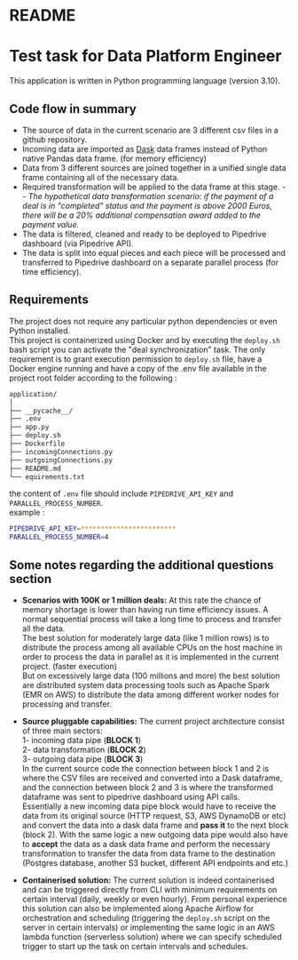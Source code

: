 # README
# Test task for Data Platform Engineer
This application is written in Python programming language (version 3.10).

## Code flow in summary
- The source of data in the current scenario are 3 different csv files in a github repository.
- Incoming data are imported as [Dask][DaskLink_url] data frames instead of Python native Pandas data frame. (for memory efficiency)
- Data from 3 different sources are joined together in a unified single data frame containing all of the necessary data.
- Required transformation will be applied to the data frame at this stage. 
-- _The hypothetical data transformation scenario: if the payment of a deal is in "completed" status and the payment is above 2000 Euros, there will be a 20% additional compensation award added to the payment value._
- The data is filtered, cleaned and ready to be deployed to Pipedrive dashboard (via Pipedrive API).
- The data is split into equal pieces and each piece will be processed and transferred to Pipedrive dashboard on a separate parallel process (for time efficiency).

## Requirements
The project does not require any particular python dependencies or even Python installed.<br />
This project is containerized using Docker and by executing the `deploy.sh` bash script you can activate the "deal synchronization" task. The only requirement is to grant execution permission to `deploy.sh` file, have a Docker engine running and have a copy of the .env file available in the project root folder according to the following :<br />
```bash
application/
│
├── __pycache__/
├── .env
├── app.py
├── deploy.sh
├── Dockerfile
├── incomingConnections.py
├── outgoingConnections.py
├── README.md
└── equirements.txt
```
the content of `.env` file should include `PIPEDRIVE_API_KEY` and `PARALLEL_PROCESS_NUMBER`.<br />
example :
```bash
PIPEDRIVE_API_KEY=************************
PARALLEL_PROCESS_NUMBER=4
```
## Some notes regarding the additional questions section

- **Scenarios with 100K or 1 million deals:**
At this rate the chance of memory shortage is lower than having run time efficiency issues. A normal sequential process will take a long time to process and transfer all the data.<br />
The best solution for moderately large data (like 1 million rows) is to distribute the process among all available CPUs on the host machine in order to process the data in parallel as it is implemented in the current project. (faster execution)<br />
But on excessively large data (100 millions and more) the best solution are distributed system data processing tools such as Apache Spark (EMR on AWS) to distribute the data among different worker nodes for processing and transfer.<br />

- **Source  pluggable capabilities:**
The current project architecture consist of three main sectors:<br />
1- incoming data pipe (**BLOCK 1**)<br />
2- data transformation (**BLOCK 2**)<br />
3- outgoing data pipe (**BLOCK 3**)<br />
In the current source code the connection between block 1 and 2 is where the CSV files are received and converted into a Dask dataframe, and the connection between block 2 and 3 is where the transformed dataframe was sent to pipedrive dashboard using API calls.<br />
Essentially a new incoming data pipe block would have to receive the data from its original source (HTTP request, S3, AWS DynamoDB or etc) and convert the data into a dask data frame and **pass it** to the next block (block 2).
With the same logic a new outgoing data pipe would also have to **accept** the data as a dask data frame and perform the necessary transformation to transfer the data from data frame to the destination (Postgres database, another S3 bucket, different API endpoints and etc.)<br />

- **Containerised solution:**
The current solution is indeed containerised and can be triggered directly from CLI with minimum requirements on certain interval (daily, weekly or even hourly). From personal experience this solution can also be implemented along Apache Airflow for orchestration and scheduling (triggering the `deploy.sh` script on the server in certain intervals) or implementing the same logic in an AWS lambda function (serverless solution) where we can specify scheduled trigger to start up the task on certain intervals and schedules.

[DaskLink_url]: <https://docs.dask.org/en/stable>